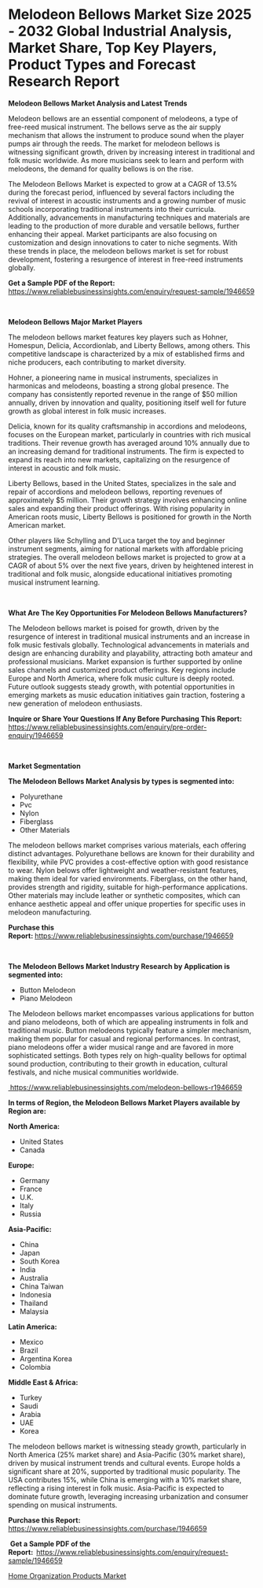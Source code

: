 <p><h1>Melodeon Bellows Market Size 2025 - 2032 Global Industrial Analysis, Market Share, Top Key Players, Product Types and Forecast Research Report</h1></p><p><strong>Melodeon Bellows Market Analysis and Latest Trends</strong></p>
<p><p>Melodeon bellows are an essential component of melodeons, a type of free-reed musical instrument. The bellows serve as the air supply mechanism that allows the instrument to produce sound when the player pumps air through the reeds. The market for melodeon bellows is witnessing significant growth, driven by increasing interest in traditional and folk music worldwide. As more musicians seek to learn and perform with melodeons, the demand for quality bellows is on the rise.</p><p>The Melodeon Bellows Market is expected to grow at a CAGR of 13.5% during the forecast period, influenced by several factors including the revival of interest in acoustic instruments and a growing number of music schools incorporating traditional instruments into their curricula. Additionally, advancements in manufacturing techniques and materials are leading to the production of more durable and versatile bellows, further enhancing their appeal. Market participants are also focusing on customization and design innovations to cater to niche segments. With these trends in place, the melodeon bellows market is set for robust development, fostering a resurgence of interest in free-reed instruments globally.</p></p>
<p><strong>Get a Sample PDF of the Report:&nbsp;</strong> <a href="https://www.reliablebusinessinsights.com/enquiry/request-sample/1946659?utm_campaign=2099&utm_medium=2&utm_source=Github&utm_content=ia&utm_term=08022025&utm_id=melodeon-bellows">https://www.reliablebusinessinsights.com/enquiry/request-sample/1946659</a></p>
<p>&nbsp;</p>
<p><strong>Melodeon Bellows Major Market Players</strong></p>
<p><p>The melodeon bellows market features key players such as Hohner, Homespun, Delicia, Accordionlab, and Liberty Bellows, among others. This competitive landscape is characterized by a mix of established firms and niche producers, each contributing to market diversity.</p><p>Hohner, a pioneering name in musical instruments, specializes in harmonicas and melodeons, boasting a strong global presence. The company has consistently reported revenue in the range of $50 million annually, driven by innovation and quality, positioning itself well for future growth as global interest in folk music increases.</p><p>Delicia, known for its quality craftsmanship in accordions and melodeons, focuses on the European market, particularly in countries with rich musical traditions. Their revenue growth has averaged around 10% annually due to an increasing demand for traditional instruments. The firm is expected to expand its reach into new markets, capitalizing on the resurgence of interest in acoustic and folk music.</p><p>Liberty Bellows, based in the United States, specializes in the sale and repair of accordions and melodeon bellows, reporting revenues of approximately $5 million. Their growth strategy involves enhancing online sales and expanding their product offerings. With rising popularity in American roots music, Liberty Bellows is positioned for growth in the North American market.</p><p>Other players like Schylling and D'Luca target the toy and beginner instrument segments, aiming for national markets with affordable pricing strategies. The overall melodeon bellows market is projected to grow at a CAGR of about 5% over the next five years, driven by heightened interest in traditional and folk music, alongside educational initiatives promoting musical instrument learning.</p></p>
<p>&nbsp;</p>
<p><strong>What Are The Key Opportunities For Melodeon Bellows Manufacturers?</strong></p>
<p><p>The Melodeon bellows market is poised for growth, driven by the resurgence of interest in traditional musical instruments and an increase in folk music festivals globally. Technological advancements in materials and design are enhancing durability and playability, attracting both amateur and professional musicians. Market expansion is further supported by online sales channels and customized product offerings. Key regions include Europe and North America, where folk music culture is deeply rooted. Future outlook suggests steady growth, with potential opportunities in emerging markets as music education initiatives gain traction, fostering a new generation of melodeon enthusiasts.</p></p>
<p><strong>Inquire or Share Your Questions If Any Before Purchasing This Report:</strong> <a href="https://www.reliablebusinessinsights.com/enquiry/pre-order-enquiry/1946659?utm_campaign=2099&utm_medium=2&utm_source=Github&utm_content=ia&utm_term=08022025&utm_id=melodeon-bellows">https://www.reliablebusinessinsights.com/enquiry/pre-order-enquiry/1946659</a></p>
<p>&nbsp;</p>
<p><strong>Market Segmentation</strong></p>
<p><strong>The Melodeon Bellows Market Analysis by types is segmented into:</strong></p>
<p><ul><li>Polyurethane</li><li>Pvc</li><li>Nylon</li><li>Fiberglass</li><li>Other Materials</li></ul></p>
<p><p>The melodeon bellows market comprises various materials, each offering distinct advantages. Polyurethane bellows are known for their durability and flexibility, while PVC provides a cost-effective option with good resistance to wear. Nylon belows offer lightweight and weather-resistant features, making them ideal for varied environments. Fiberglass, on the other hand, provides strength and rigidity, suitable for high-performance applications. Other materials may include leather or synthetic composites, which can enhance aesthetic appeal and offer unique properties for specific uses in melodeon manufacturing.</p></p>
<p><strong>Purchase this Report:&nbsp;</strong><a href="https://www.reliablebusinessinsights.com/purchase/1946659?utm_campaign=2099&utm_medium=2&utm_source=Github&utm_content=ia&utm_term=08022025&utm_id=melodeon-bellows">https://www.reliablebusinessinsights.com/purchase/1946659</a></p>
<p>&nbsp;</p>
<p><strong>The Melodeon Bellows Market Industry Research by Application is segmented into:</strong></p>
<p><ul><li>Button Melodeon</li><li>Piano Melodeon</li></ul></p>
<p><p>The Melodeon bellows market encompasses various applications for button and piano melodeons, both of which are appealing instruments in folk and traditional music. Button melodeons typically feature a simpler mechanism, making them popular for casual and regional performances. In contrast, piano melodeons offer a wider musical range and are favored in more sophisticated settings. Both types rely on high-quality bellows for optimal sound production, contributing to their growth in education, cultural festivals, and niche musical communities worldwide.</p></p>
<p><a href="https://www.reliablebusinessinsights.com/melodeon-bellows-r1946659?utm_campaign=2099&utm_medium=2&utm_source=Github&utm_content=ia&utm_term=08022025&utm_id=melodeon-bellows">&nbsp;https://www.reliablebusinessinsights.com/melodeon-bellows-r1946659</a></p>
<p><strong>In terms of Region, the Melodeon Bellows Market Players available by Region are:</strong></p>
<p>
    <p> <strong> North America: </strong>
        <ul>
            <li>United States</li>
            <li>Canada</li>
        </ul>
        </p> 
    <p> <strong> Europe: </strong>
        <ul>
            <li>Germany</li>
            <li>France</li>
            <li>U.K.</li>
            <li>Italy</li>
            <li>Russia</li>
        </ul>
        </p> 
    <p> <strong> Asia-Pacific: </strong>
        <ul>
            <li>China</li>
            <li>Japan</li>
            <li>South Korea</li>
            <li>India</li>
            <li>Australia</li>
            <li>China Taiwan</li>
            <li>Indonesia</li>
            <li>Thailand</li>
            <li>Malaysia</li>
        </ul>
        </p> 
    <p> <strong> Latin America: </strong>
        <ul>
            <li>Mexico</li>
            <li>Brazil</li>
            <li>Argentina Korea</li>
            <li>Colombia</li>
        </ul>
        </p> 
    <p> <strong> Middle East & Africa: </strong>
        <ul>
            <li>Turkey</li>
            <li>Saudi</li>
            <li>Arabia</li>
            <li>UAE</li>
            <li>Korea</li>
        </ul>
    </p>
    </p>
<p><p>The melodeon bellows market is witnessing steady growth, particularly in North America (25% market share) and Asia-Pacific (30% market share), driven by musical instrument trends and cultural events. Europe holds a significant share at 20%, supported by traditional music popularity. The USA contributes 15%, while China is emerging with a 10% market share, reflecting a rising interest in folk music. Asia-Pacific is expected to dominate future growth, leveraging increasing urbanization and consumer spending on musical instruments.</p></p>
<p><strong>Purchase this Report: </strong><a href="https://www.reliablebusinessinsights.com/purchase/1946659?utm_campaign=2099&utm_medium=2&utm_source=Github&utm_content=ia&utm_term=08022025&utm_id=melodeon-bellows">https://www.reliablebusinessinsights.com/purchase/1946659</a></p>
<p>&nbsp;<strong>Get a Sample PDF of the Report:&nbsp;&nbsp;</strong><a href="https://www.reliablebusinessinsights.com/enquiry/request-sample/1946659?utm_campaign=2099&utm_medium=2&utm_source=Github&utm_content=ia&utm_term=08022025&utm_id=melodeon-bellows">https://www.reliablebusinessinsights.com/enquiry/request-sample/1946659</a></p>
<p><strong></strong></p>
<p><p><a href="https://github.com/NargisHussain432/Market-Research-Report-List-1/blob/main/home-organization-products-market.md?utm_campaign=2099&utm_medium=2&utm_source=Github&utm_content=ia&utm_term=08022025&utm_id=melodeon-bellows">Home Organization Products Market</a></p></p>